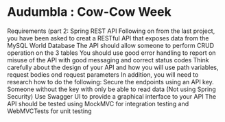 # Audumbla : Cow-Cow Week

Requirements (part 2: Spring REST API
Following on from the last project, you have been asked to creat a RESTful API that exposes data from the MySQL World Database
The API should allow someone to perform CRUD operation on the 3 tables
You should use good error handling to report on misuse of the API with good messaging and correct status codes
Think carefully about the design of your API and how you will use path variables, request bodies ond request parameters
In addition, you will need to research how to do the following:
Secure the endpoints using an API key. Someone without the key with only be able to read data (Not using Spring Security)
Use Swagger UI to provide a graphical interface to your API
The API should be tested using MockMVC for integration testing and WebMVCTests for unit testing
